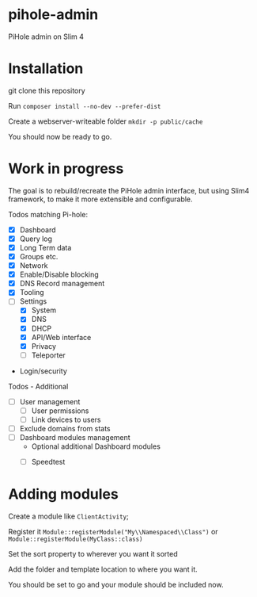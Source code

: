 # pihole-admin

PiHole admin on Slim 4

# Installation

git clone this repository

Run `composer install --no-dev --prefer-dist`

Create a webserver-writeable folder `mkdir -p public/cache`

You should now be ready to go.

# Work in progress

The goal is to rebuild/recreate the PiHole admin interface, but using Slim4 framework, to make it more extensible and configurable.

Todos matching Pi-hole:
- [x] Dashboard
- [x] Query log
- [x] Long Term data
- [x] Groups etc.
- [x] Network
- [x] Enable/Disable blocking
- [x] DNS Record management
- [x] Tooling
- [ ] Settings
  - [x] System
  - [x] DNS
  - [x] DHCP
  - [x] API/Web interface
  - [x] Privacy
  - [ ] Teleporter
- Login/security

Todos - Additional
- [ ] User management
  - [ ] User permissions
  - [ ] Link devices to users
- [ ] Exclude domains from stats
- [ ] Dashboard modules management
  - Optional additional Dashboard modules
  - [ ] Speedtest
 


# Adding modules

Create a module like `ClientActivity`;

Register it
`Module::registerModule("My\\Namespaced\\Class")` or `Module::registerModule(MyClass::class)`

Set the sort property to wherever you want it sorted

Add the folder and template location to where you want it.

You should be set to go and your module should be included now.

